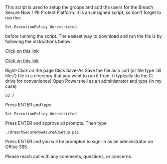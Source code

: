 This script is used to setup the groups and add the users for the Breach Secure Now / PII Protect Platform. It is an unsigned script, so don't forget to run the:
    
    Set-ExecutionPolicy Unrestricted

before running the script. The easiest way to download and run the file is by following the instructions below:

Click on this link

<a href="https://raw.githubusercontent.com/MFisher14/ITProductivity/main/PowerShell%20Scripts/Breach%20Secure%20Now%20and%20PII%20Protect%20Setup%20Scripts/BreachSecureNowAzureADSetup.ps1">Click on this link</a>

Right-Click on the page
Click Save-As
Save the file as a .ps1 (or file type 'all files') file in a directory that you want to run it from. (I typically do the C: drive for convenience)
Open Powershell as an administrator and type (in my case) 

    cd /
    
Press ENTER and type 

    Set-ExecutionPolicy Unrestricted
    
Press ENTER and approve all prompts. Then type

    ./BreachSecureNowAzureADSetup.ps1

Press ENTER and you will be prompted to sign-in as an administrator on Office 365.

Please reach out with any comments, questions, or concerns.
